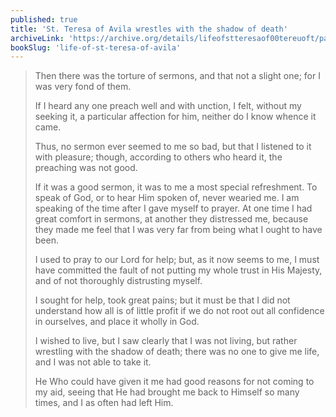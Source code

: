 ```yaml
---
published: true
title: 'St. Teresa of Avila wrestles with the shadow of death'
archiveLink: 'https://archive.org/details/lifeofstteresaof00tereuoft/page/64?view=theater'
bookSlug: 'life-of-st-teresa-of-avila'
---
```


> Then there was the torture of sermons, and that not a slight one; for I was very fond of them.
> 
> If I heard any one preach well and with unction, I felt, without my seeking it, a particular affection for him, neither do I know whence it came.
> 
> Thus, no sermon ever seemed to me so bad, but that I listened to it with pleasure; though, according to others who heard it, the preaching was not good.
> 
> If it was a good sermon, it was to me a most special refreshment. To speak of God, or to hear Him spoken of, never wearied me. I am speaking of the time after I gave myself to prayer. At one time I had great comfort in sermons, at another they distressed me, because they made me feel that I was very far from being what I ought to have been.
>
> I used to pray to our Lord for help; but, as it now seems to me, I must have committed the fault of not putting my whole trust in His Majesty, and of not thoroughly distrusting myself.
> 
> I sought for help, took great pains; but it must be that I did not understand how all is of little profit if we do not root out all confidence in ourselves, and place it wholly in God.
> 
> I wished to live, but I saw clearly that I was not living, but rather wrestling with the shadow of death; there was no one to give me life, and I was not able to take it.
> 
> He Who could have given it me had good reasons for not coming to my aid, seeing that He had brought me back to Himself so many times, and I as often had left Him.